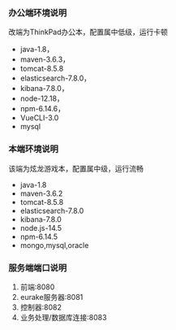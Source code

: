 ### 办公端环境说明
改端为ThinkPad办公本，配置属中低级，运行卡顿

- java-1.8，
- maven-3.6.3，
- tomcat-8.5.8
- elasticsearch-7.8.0，
- kibana-7.8.0，
- node-12.18，
- npm-6.14.6，
- VueCLI-3.0
- mysql

### 本端环境说明
该端为炫龙游戏本，配置属中级，运行流畅

- java-1.8
- maven-3.6.2
- tomcat-8.5.8
- elasticsearch-7.8.0
- kibana-7.8.0
- node.js-14.5
- npm-6.14.5
- mongo,mysql,oracle

### 服务端端口说明
1. 前端:8080
2. eurake服务器:8081
3. 控制器:8082
4. 业务处理/数据库连接:8083
